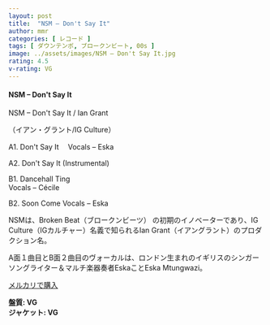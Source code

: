 ```yaml
---
layout: post
title:  "NSM – Don't Say It"
author: mmr
categories: [ レコード ]
tags: [ ダウンテンポ, ブロークンビート, 00s ]
image: ../assets/images/NSM – Don't Say It.jpg
rating: 4.5
v-rating: VG
---
```


#### NSM – Don't Say It

NSM – Don't Say It / Ian Grant

（イアン・グラント/IG Culture）

A1. Don't Say It　
Vocals – Eska

A2. Don't Say It (Instrumental)

B1. Dancehall Ting  
Vocals – Cécile

B2. Soon Come
Vocals – Eska

NSMは、Broken Beat（ブロークンビーツ） の初期のイノベーターであり、IG Culture（IGカルチャー）名義で知られるIan Grant（イアングラント）のプロダクション名。

A面１曲目とB面２曲目のヴォーカルは、ロンドン生まれのイギリスのシンガー ソングライター＆マルチ楽器奏者EskaことEska Mtungwazi。

[メルカリで購入](https://jp.mercari.com/item/m72468872121?afid=6142608987)

<div class="mt-4 mb-4 d-flex align-items-center">
<strong class="mr-1">盤質: VG</strong>
</div>
<div class="mt-4 mb-4 d-flex align-items-center">
<strong class="mr-1">ジャケット: VG</strong>
</div>
